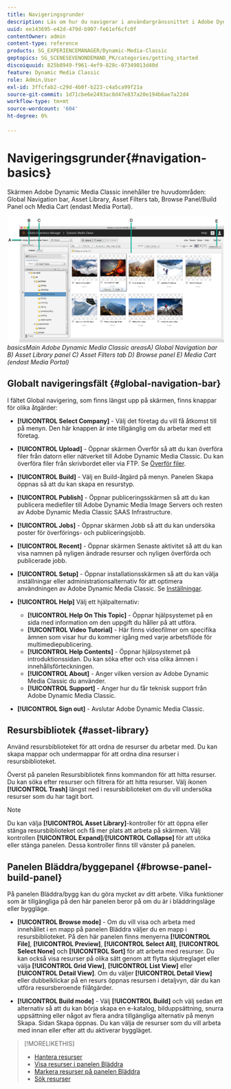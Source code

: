 ```yaml
---
title: Navigeringsgrunder
description: Läs om hur du navigerar i användargränssnittet i Adobe Dynamic Media Classic.
uuid: ee143695-e42d-479d-b907-fe61ef6cfc0f
contentOwner: admin
content-type: reference
products: SG_EXPERIENCEMANAGER/Dynamic-Media-Classic
geptopics: SG_SCENESEVENONDEMAND_PK/categories/getting_started
discoiquuid: 825b8949-f961-4ef9-828c-07349013d40d
feature: Dynamic Media Classic
role: Admin,User
exl-id: 3ffcfab2-c29d-4b0f-b223-c4a5ca99f21a
source-git-commit: 1d71cbe6e2493ac8d47e837a20e194b6ae7a22d4
workflow-type: tm+mt
source-wordcount: '604'
ht-degree: 0%

---
```


# Navigeringsgrunder{#navigation-basics}

Skärmen Adobe Dynamic Media Classic innehåller tre huvudområden: Global Navigation bar, Asset Library, Asset Filters tab, Browse Panel/Build Panel och Media Cart (endast Media Portal).

![Navigation ](/help/assets/gs_navigation_basics_popup_popup.png)
*basicsMain Adobe Dynamic Media Classic*
*areasA) Global Navigation bar B) Asset Library panel C) Asset Filters tab D) Browse panel E) Media Cart (endast Media Portal)*

## Globalt navigeringsfält {#global-navigation-bar}

I fältet Global navigering, som finns längst upp på skärmen, finns knappar för olika åtgärder:

* **[!UICONTROL Select Company]** - Välj det företag du vill få åtkomst till på menyn. Den här knappen är inte tillgänglig om du arbetar med ett företag.

* **[!UICONTROL Upload]** - Öppnar skärmen Överför så att du kan överföra filer från datorn eller nätverket till Adobe Dynamic Media Classic. Du kan överföra filer från skrivbordet eller via FTP. Se [Överför filer](/help/uploading-files.md).

* **[!UICONTROL Build]** - Välj en Build-åtgärd på menyn. Panelen Skapa öppnas så att du kan skapa en resurstyp.

* **[!UICONTROL Publish]** - Öppnar publiceringsskärmen så att du kan publicera mediefiler till Adobe Dynamic Media Image Servers och resten av Adobe Dynamic Media Classic SAAS Infrastructure.

* **[!UICONTROL Jobs]** - Öppnar skärmen Jobb så att du kan undersöka poster för överförings- och publiceringsjobb.

* **[!UICONTROL Recent]** - Öppnar skärmen Senaste aktivitet så att du kan visa namnen på nyligen ändrade resurser och nyligen överförda och publicerade jobb.

* **[!UICONTROL Setup]** - Öppnar installationsskärmen så att du kan välja inställningar eller administrationsalternativ för att optimera användningen av Adobe Dynamic Media Classic. Se [Inställningar](/help/setup-basics.md).

* **[!UICONTROL Help]** Välj ett hjälpalternativ:

   * **[!UICONTROL Help On This Topic]** - Öppnar hjälpsystemet på en sida med information om den uppgift du håller på att utföra.
   * **[!UICONTROL Video Tutorial]** - Här finns videofilmer om specifika ämnen som visar hur du kommer igång med varje arbetsflöde för multimediepublicering.
   * **[!UICONTROL Help Contents]** - Öppnar hjälpsystemet på introduktionssidan. Du kan söka efter och visa olika ämnen i innehållsförteckningen.
   * **[!UICONTROL About]** - Anger vilken version av Adobe Dynamic Media Classic du använder.
   * **[!UICONTROL Support]** - Anger hur du får teknisk support från Adobe Dynamic Media Classic.

* **[!UICONTROL Sign out]** - Avslutar Adobe Dynamic Media Classic.

## Resursbibliotek {#asset-library}

Använd resursbiblioteket för att ordna de resurser du arbetar med. Du kan skapa mappar och undermappar för att ordna dina resurser i resursbiblioteket.

Överst på panelen Resursbibliotek finns kommandon för att hitta resurser. Du kan söka efter resurser och filtrera för att hitta resurser. Välj ikonen **[!UICONTROL Trash]** längst ned i resursbiblioteket om du vill undersöka resurser som du har tagit bort.

>[!NOTE]
>
>Du kan välja **[!UICONTROL Asset Library]**-kontroller för att öppna eller stänga resursbiblioteket och få mer plats att arbeta på skärmen. Välj kontrollen **[!UICONTROL Expand]**/**[!UICONTROL Collapse]** för att utöka eller stänga panelen. Dessa kontroller finns till vänster på panelen.

## Panelen Bläddra/byggepanel {#browse-panel-build-panel}

På panelen Bläddra/bygg kan du göra mycket av ditt arbete. Vilka funktioner som är tillgängliga på den här panelen beror på om du är i bläddringsläge eller byggläge.

* **[!UICONTROL Browse mode]** - Om du vill visa och arbeta med innehållet i en mapp på panelen Bläddra väljer du en mapp i resursbiblioteket. På den här panelen finns menyerna **[!UICONTROL File]**, **[!UICONTROL Preview]**, **[!UICONTROL Select All]**, **[!UICONTROL Select None]** och **[!UICONTROL Sort]** för att arbeta med resurser. Du kan också visa resurser på olika sätt genom att flytta skjutreglaget eller välja **[!UICONTROL Grid View]**, **[!UICONTROL List View]** eller **[!UICONTROL Detail View]**. Om du väljer **[!UICONTROL Detail View]** eller dubbelklickar på en resurs öppnas resursen i detaljvyn, där du kan utföra resursberoende filåtgärder.

* **[!UICONTROL Build mode]** - Välj  **[!UICONTROL Build]** och välj sedan ett alternativ så att du kan börja skapa en e-katalog, bilduppsättning, snurra uppsättning eller något av flera andra tillgängliga alternativ på menyn Skapa. Sidan Skapa öppnas. Du kan välja de resurser som du vill arbeta med innan eller efter att du aktiverar byggläget.

>[!MORELIKETHIS]
>
>* [Hantera resurser](about-managing-assets.md)
>* [Visa resurser i panelen Bläddra](viewing-assets-browse-panel.md#viewing_assets_in_the_browse_panel)
>* [Markera resurser på panelen Bläddra](selecting-assets-browse-panel.md#selecting_assets_in_the_browse_panel)
>* [Sök resurser](searching-assets.md#searching_assets)

